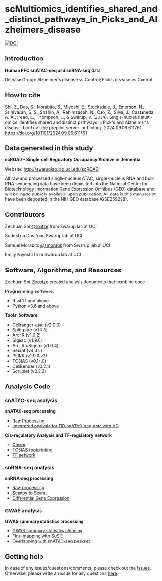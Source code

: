 # scMultiomics_identifies_shared_and_distinct_pathways_in_Picks_and_Alzheimers_disease

[![DOI](https://zenodo.org/badge/789167736.svg)](https://doi.org/10.5281/zenodo.14649026)


Introduction
------------

**Human PFC snATAC-seq and snRNA-seq** data

Disease Group: Alzheimer's disease vs Control; Pick’s disease vs Control


How to cite
------------
Shi, Z., Das, S., Morabito, S., Miyoshi, E., Stocksdale, J., Emerson, N., Srinivasan, S. S., Shahin, A., Rahimzadeh, N., Cao, Z., Silva, J., Castaneda, A. A., Head, E., Thompson, L., & Swarup, V. (2024). Single-nucleus multi-omics identifies shared and distinct pathways in Pick's and Alzheimer's disease. bioRxiv : the preprint server for biology, 2024.09.06.611761. https://doi.org/10.1101/2024.09.06.611761


Data generated in this study
------------
**scROAD - Single-cell Regulatory Occupancy Archive in Dementia**

Website: http://swaruplab.bio.uci.edu/scROAD

All raw and processed single-nucleus ATAC, single-nucleus RNA and bulk RNA sequencing data have been deposited into the National Center for Biotechnology Information Gene Expression Omnibus (GEO) database and will be made publicly available upon publication. All data in this manuscript have been deposited in the NIH GEO database (GSE259298).


Contributors
------------

Zechuan Shi [@rootze](rootze.github.io) from Swarup lab at UCI

Sudeshna Das from Swarup lab at UCI

Samuel Morabito [@smorabit](https://smorabit.github.io/) from Swarup lab at UCI

Emily Miyoshi from Swarup lab at UCI


Software, Algorithms, and Resources
------------

Zechuan Shi [@rootze](https://github.com/rootze) created analysis documents that combine code

**Programming software**:
- R v4.1.1 and above
- Python v3.6 and above

**Tools_Software**:
- Cellranger-atac (v2.0.0)
- Split-pipe (v1.0.3)
- ArchR (v1.0.2)
- Signac (v1.9.0)
- ArchRtoSignac (v1.0.4)
- Seurat (v4.3.0)
- PLINK (v1.9 & v2)
- TOBIAS (v0.14.0)
- CellBender (v0.2.1)
- Scrublet (v0.2.3)


Analysis Code
------------
### snATAC-seq analysis

**snATAC-seq processing**
* [Raw Processing](https://github.com/swaruplabUCI/scMultiomics_identifies_shared_and_distinct_pathways_in_PiDandAD/blob/main/Processing_ArchR.Rmd)
* [Integrated analysis for PiD snATAC-seq data with AD](https://github.com/swaruplabUCI/scMultiomics_identifies_shared_and_distinct_pathways_in_PiDandAD/blob/main/integrated_dataset_basics.Rmd)

**Cis-regulatory Analysis and TF-regulatory network**
* [Cicero](https://github.com/swaruplabUCI/scMultiomics_identifies_shared_and_distinct_pathways_in_PiDandAD/tree/main/Cis_regulatory_network)
* [TOBIAS footprinting](https://github.com/swaruplabUCI/scMultiomics_identifies_shared_and_distinct_pathways_in_PiDandAD/tree/main/footprinting)
* [TF network](https://github.com/swaruplabUCI/scMultiomics_identifies_shared_and_distinct_pathways_in_PiDandAD/tree/main/TF_Net)

### snRNA-seq analysis

**snRNA-seq processing**
* [Raw processing](https://github.com/swaruplabUCI/scMultiomics_identifies_shared_and_distinct_pathways_in_PiDandAD/blob/main/snRNA/snRNA_clustering.ipynb)
* [Scanpy to Seurat](https://github.com/swaruplabUCI/scMultiomics_identifies_shared_and_distinct_pathways_in_PiDandAD/blob/main/snRNA/scanpy_to_seurat.Rmd)
* [Differential Gene Expression](https://github.com/swaruplabUCI/scMultiomics_identifies_shared_and_distinct_pathways_in_PiDandAD/blob/main/snRNA/DEG_analysis.Rmd)


### GWAS analysis
**GWAS summary statistics processing**
* [GWAS summary statistics cleaning](https://github.com/swaruplabUCI/scMultiomics_identifies_shared_and_distinct_pathways_in_PiDandAD/blob/main/GWAS/GWAS_Summary_Stat/GWAS_MungeSumstats.R)
* [Fine-mapping with SuSIE](https://github.com/swaruplabUCI/scMultiomics_identifies_shared_and_distinct_pathways_in_PiDandAD/tree/main/GWAS/GWAS_FineMapping/SuSiE)
* [Overlapping with snATAC-seq peakset](https://github.com/swaruplabUCI/scMultiomics_identifies_shared_and_distinct_pathways_in_PiDandAD/tree/main/GWAS/GWAS_FineMapping/Overlapped_w_snATAC)



Getting help
------------
In case of any issues/questions/comments, please check out the [Issues](https://github.com/rootze/scMultiomics_identifies_shared_and_distinct_pathways_in_PiDandAD/issues). Otherwise, please write an issue for any questions [here](https://github.com/rootze/scMultiomics_identifies_shared_and_distinct_pathways_in_PiDandAD/issues).
